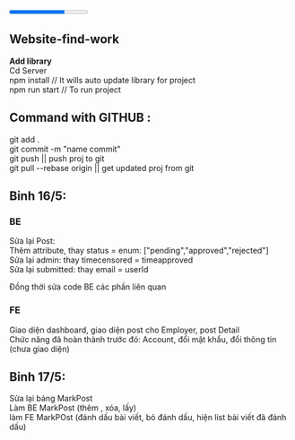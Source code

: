 
<progress max="100" value="70"></progress>

## Website-find-work
<b>Add library</b> <br>
Cd Server <br>
npm install // It wills auto update library for project <br>
npm run start // To run project
## Command with GITHUB :<br>
git add . <br>
git commit -m "name commit"<br>
git push || push proj to git <br> 
git pull --rebase origin || get updated proj from git


<h2>Binh 16/5:</h2>
<h3>BE</h3>
Sửa lại Post: <br> 
Thêm attribute, thay status = enum: ["pending","approved","rejected"]  <br> 
Sửa lại admin: thay timecensored = timeapproved <br> 
Sửa lại submitted: thay email = userId <br> 

Đồng thời sửa code BE các phần liên quan <br> 

<h3>FE</h3>
Giao diện dashboard, giao diện post cho Employer, post Detail <br> 
Chức năng đã hoàn thành trước đó: Account, đổi mật khẩu, đổi thông tin (chưa giao diện) <br> 

<h2>Binh 17/5:</h2>
Sửa lại bảng MarkPost <br>
Làm BE MarkPost (thêm , xóa, lấy)<br>
làm FE MarkPOst (đánh dấu bài viết, bỏ đánh dấu, hiện list bài viết đã đánh dấu)<br>
